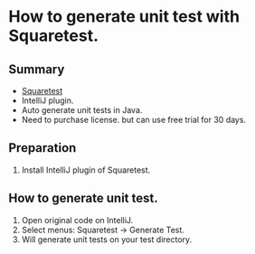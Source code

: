 # How to generate unit test with Squaretest.

## Summary 

- [Squaretest](https://squaretest.com/)
- IntelliJ plugin.
- Auto generate unit tests in Java. 
- Need to purchase license. but can use free trial for 30 days.

## Preparation
1. Install IntelliJ plugin of Squaretest.

## How to generate unit test.

1. Open original code on  IntelliJ.
2. Select menus: Squaretest -> Generate Test.
3. Will generate unit tests on your test directory.
